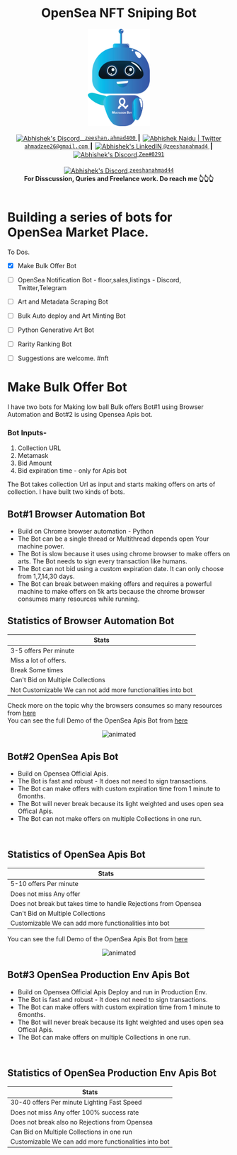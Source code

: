 <h1 align="center">OpenSea NFT Sniping Bot</h1>
<p align="center">
  <a href="https://github.com/Zeeshanahmad4/Facebook-Automation-bot-with-Multilogin-and-Proxies">
    <img src="https://github.com/Zeeshanahmad4/My-Path-to-Python/blob/master/multimedia/fullcrop.png" alt="Logo" width="140" height="220">
  </a>
</p>
<div align="center">

  <a href="https://join.skype.com/invite/y8jt9Ecc32SF">
  <img  align="center" alt="Abhishek's Discord" width="30px" src="https://edent.github.io/SuperTinyIcons/images/svg/skype.svg" />
<code> zeeshan.ahmad400</code>
	</a>
  <span> ┃ </span>
<a href="https://mail.google.com/mail/u/?authuser=ahmadzee26@gmail.com">
  <img align="center" alt="Abhishek Naidu | Twitter" width="30px" src="https://edent.github.io/SuperTinyIcons/images/svg/gmail.svg" />
	<code>ahmadzee26@gmail.com</code>
</a>
	<span> ┃ </span>
	
<a href="https://t.me/zeeshanahmad4">
  <img align="center" alt="Abhishek's LinkedIN" width="30px" src="https://edent.github.io/SuperTinyIcons/images/svg/telegram.svg" />
	<code>@zeeshanahmad4</code>
</a>
	<span>┃</span>
  <a href="" style="margin-top: 12px;">
  <img  align="center" alt="Abhishek's Discord" width="30px" src="https://raw.githubusercontent.com/peterthehan/peterthehan/master/assets/discord.svg" />
	  <code>Zee#0291</code>
</a>
<br />
<br />
</a>
  <a href="https://www.upwork.com/freelancers/~0180a61cf01f9bc71d" style="margin-top: 12px;">
  <img  align="center" alt="Abhishek's Discord" width="40px" src="https://logowik.com/content/uploads/images/upwork.jpg" />
	  <code>zeeshanahmad44</code>
</a>
	
	
<!-- ![](https://visitor-badge.glitch.me/badge?page_id=.Zeeshanahmad4) -->
<!-- ![](https://api.visitorbadge.io/api/VisitorHit?user=Zeeshanahmad4&repo=Facebook-Automation-bot-with-Multilogin-and-Proxies&countColor=%237B1E7A) -->
</div>
	
<div align="center">
  <strong>For Disscussion, Quries and Freelance work. Do reach me 👆👆👆</strong>
</div>
<br />

# Building a series of bots for OpenSea Market Place.
To Dos.
- [x]  Make Bulk Offer Bot
- [ ]  OpenSea Notification Bot - floor,sales,listings - Discord, Twitter,Telegram
- [ ] Art and Metadata Scraping Bot
- [ ]  Bulk Auto deploy and Art Minting Bot
- [ ]  Python Generative Art Bot 
- [ ]  Rarity Ranking Bot
- [ ]  Suggestions are welcome.
#nft


# Make Bulk Offer Bot

I have two bots for Making low ball Bulk offers Bot#1 using Browser Automation and Bot#2 is using Opensea Apis bot.

### Bot Inputs-

 1. Collection URL 
 2. Metamask
 3. Bid Amount
 4. Bid expiration time  - only for Apis bot
 
The Bot takes collection Url as input and starts making offers on arts of collection. 
I have built two kinds of bots.


## Bot#1  Browser Automation Bot 
- Build on Chrome browser automation  - Python
- The Bot can be a single thread or Multithread depends open Your machine power.
- The Bot is slow because it uses using chrome browser to make offers on arts. The Bot needs to sign every transaction like humans.
- The Bot can not bid using a custom expiration date. It can only choose from 1,7,14,30 days.
- The Bot can break between making offers and requires a powerful machine to make offers on 5k  arts because the chrome browser consumes many resources while running. 

## Statistics of Browser Automation Bot

|Stats    | 
|---------|
|3-5 offers Per minute       |
|Miss a lot of offers.       |
|Break Some times       |
|Can't Bid on Multiple Collections    |
|Not Customizable We can not add more functionalities into bot|

Check more on the topic why the browsers consumes so many resources from [here](https://meta.stackoverflow.com/questions/362294/why-do-stale-stack-overflow-tabs-use-so-many-resources)
<br />
You can see the full Demo of the OpenSea Apis Bot from [here](https://www.youtube.com/watch?v=hGNHiymdzyA)

<p align="center">
  <img src="https://github.com/Zeeshanahmad4/OpenSea-Apis-NFT-Bulk-Make-Offer-Bot/blob/main/Browser_automation_bot.gif" alt="animated" />
</p>


## Bot#2  OpenSea Apis Bot 
- Build on Opensea Official Apis.
- The Bot is fast and robust - It does not need to sign transactions.
- The Bot can make offers with custom expiration time from 1 minute to 6months.
- The Bot will never break because its light weighted and uses open sea Offical Apis. 
- The Bot can not make offers on multiple Collections in one run. 
<br />

## Statistics of OpenSea Apis Bot

|Stats    | 
|---------|
|5-10 offers Per minute      |
|Does not miss Any offer |
|Does not break but takes time to handle Rejections from Opensea |
|Can't Bid on Multiple Collections |
|Customizable We can add more functionalities into bot|


You can see the full Demo of the OpenSea Apis Bot from [here](https://www.youtube.com/watch?v=hGNHiymdzyA)

<p align="center">
  <img src="https://github.com/Zeeshanahmad4/OpenSea-Apis-NFT-Bulk-Make-Offer-Bot/blob/main/apis_bot.gif" alt="animated" />
</p>


## Bot#3  OpenSea Production Env Apis Bot 
- Build on Opensea Official Apis Deploy and run in Production Env.
- The Bot is fast and robust - It does not need to sign transactions.
- The Bot can make offers with custom expiration time from 1 minute to 6months.
- The Bot will never break because its light weighted and uses open sea Offical Apis. 
- The Bot can make offers on multiple Collections in one run. 
<br />

## Statistics of OpenSea Production Env Apis Bot 

<p align="center">

|Stats    | 
|---------|
|30-40 offers Per minute Lighting Fast Speed |
|Does not miss Any offer 100% success rate |
|Does not break also no Rejections from Opensea |
|Can Bid on Multiple Collections in one run |
|Customizable We can add more functionalities into bot|
</p>

